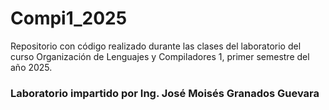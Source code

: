 # Compi1_2025
Repositorio con código realizado durante las clases del laboratorio del curso Organización de Lenguajes y Compiladores 1, primer semestre del año 2025.
### Laboratorio impartido por Ing. José Moisés Granados Guevara
